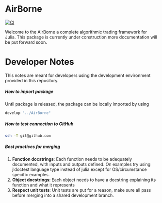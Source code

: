 # AirBorne
[![CI](https://github.com/JuDO-dev/AirBorne.jl/actions/workflows/CI.yml/badge.svg)](https://github.com/JuDO-dev/AirBorne.jl/actions/workflows/CI.yml)

Welcome to the AirBorne a complete algorithmic trading framework for Julia. This package is currently under construction more documentation will be put forward soon.

# Developer Notes
This notes are meant for developers using the development environment provided in this repository.

##### How to import package 
Until package is released, the package can be locally imported by using 
```bash
develop "../AirBorne"
```

##### How to test connection to GitHub
```bash
ssh -T git@github.com
```


##### Best practices for merging

1. **Function docstrings**: Each function needs to be adequately documented, with inputs and outputs defined. On examples try using jldoctest language type instead of julia except for OS/circumstance specific examples.
1. **Object docstrings**: Each object needs to have a docstring explaining its function and what it represents
1. **Respect unit tests**: Unit tests are put for a reason, make sure all pass before merging into a shared development branch.
